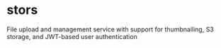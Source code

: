 # stors
File upload and management service with support for thumbnailing, S3 storage, and JWT-based user authentication
